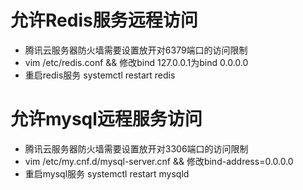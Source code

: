 # 允许Redis服务远程访问
- 腾讯云服务器防火墙需要设置放开对6379端口的访问限制
- vim /etc/redis.conf && 修改bind 127.0.0.1为bind 0.0.0.0
- 重启redis服务 systemctl restart redis

# 允许mysql远程服务访问
- 腾讯云服务器防火墙需要设置放开对3306端口的访问限制
- vim /etc/my.cnf.d/mysql-server.cnf && 修改bind-address=0.0.0.0
- 重启mysql服务 systemctl restart mysqld

# 